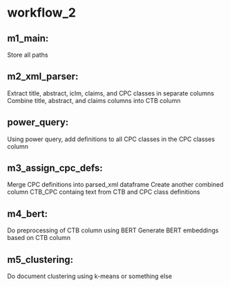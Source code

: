 # workflow_2

## m1_main:
Store all paths

## m2_xml_parser:
Extract title, abstract, iclm, claims, and CPC classes in separate columns
Combine title, abstract, and claims columns into CTB column

## power_query:
Using power query, add definitions to all CPC classes in the CPC classes column

## m3_assign_cpc_defs:
Merge CPC definitions into parsed_xml dataframe
Create another combined column CTB_CPC containg text from CTB and CPC class definitions

## m4_bert:
Do preprocessing of CTB column using BERT
Generate BERT embeddings based on CTB column

## m5_clustering:
Do document clustering using k-means or something else